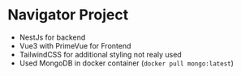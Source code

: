 # Navigator Project

- NestJs for backend
- Vue3 with PrimeVue for Frontend
- TailwindCSS for additional styling not realy used
- Used MongoDB in docker container (`docker pull mongo:latest`)